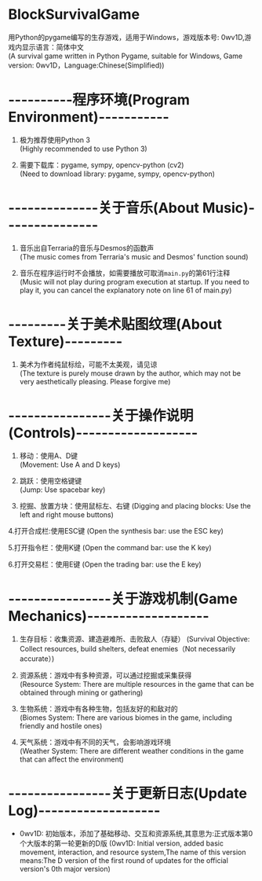 # BlockSurvivalGame
用Python的pygame编写的生存游戏，适用于Windows，游戏版本号: 0wv1D,游戏内显示语言：简体中文  
(A survival game written in Python Pygame, suitable for Windows, Game version: 0wv1D，Language:Chinese(Simplified))

# ----------程序环境(Program Environment)-----------
1. 极为推荐使用Python 3  
   (Highly recommended to use Python 3)

2. 需要下载库：pygame, sympy, opencv-python (cv2)  
   (Need to download library: pygame, sympy, opencv-python)

# --------------关于音乐(About Music)---------------
1. 音乐出自Terraria的音乐与Desmos的函数声  
   (The music comes from Terraria's music and Desmos' function sound)

2. 音乐在程序运行时不会播放，如需要播放可取消`main.py`的第61行注释  
   (Music will not play during program execution at startup. If you need to play it, you can cancel the explanatory note on line 61 of main.py)

# ---------关于美术贴图纹理(About Texture)---------
1. 美术为作者纯鼠标绘，可能不太美观，请见谅  
   (The texture is purely mouse drawn by the author, which may not be very aesthetically pleasing. Please forgive me)

# ----------------关于操作说明(Controls)-------------------
1. 移动：使用A、D键  
   (Movement: Use A and D keys)

2. 跳跃：使用空格键键  
   (Jump: Use spacebar key)
   
3. 挖掘、放置方块：使用鼠标左、右键
   (Digging and placing blocks: Use the left and right mouse buttons)

4.打开合成栏:使用ESC键
   (Open the synthesis bar: use the ESC key)

5.打开指令栏：使用K键
  (Open the command bar: use the K key)

6.打开交易栏：使用E键
  (Open the trading bar: use the E key)

# ----------------关于游戏机制(Game Mechanics)-------------------
1. 生存目标：收集资源、建造避难所、击败敌人（存疑）
   (Survival Objective: Collect resources, build shelters, defeat enemies（Not necessarily accurate）)

2. 资源系统：游戏中有多种资源，可以通过挖掘或采集获得  
   (Resource System: There are multiple resources in the game that can be obtained through mining or gathering)

3. 生物系统：游戏中有各种生物，包括友好的和敌对的  
   (Biomes System: There are various biomes in the game, including friendly and hostile ones)

4. 天气系统：游戏中有不同的天气，会影响游戏环境  
   (Weather System: There are different weather conditions in the game that can affect the environment)

# ----------------关于更新日志(Update Log)-------------------
- 0wv1D: 初始版本，添加了基础移动、交互和资源系统,其意思为:正式版本第0个大版本的第一轮更新的D版 
  (0wv1D: Initial version, added basic movement, interaction, and resource system,The name of this version means:The D version of the first round of updates for the official version's 0th major version)
